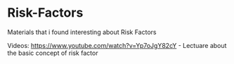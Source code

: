 # Risk-Factors
Materials that i found interesting about Risk Factors



Videos:
https://www.youtube.com/watch?v=Yp7oJgY82cY - Lectuare about the basic concept of risk factor
